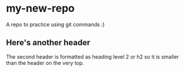 # my-new-repo
A repo to practice using git commands :)  

## Here's another header 
The second header is formatted as heading level 2 or h2 so it is smaller than the header on the very top. 
